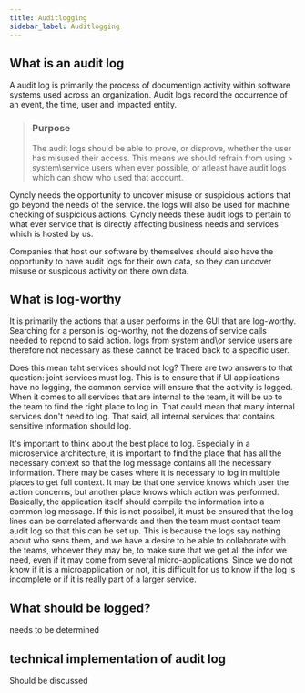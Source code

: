 ```yaml
---
title: Auditlogging
sidebar_label: Auditlogging
---
```


## What is an audit log
A audit log is primarily the process of documentign activity within software systems used across an organization. Audit logs record the occurrence of an event, the time, user and impacted entity. 

> ### Purpose
> The audit logs should be able to prove, or disprove, whether the user has misused their access. This means we should refrain from using > system\service users when ever possible, or atleast have audit logs which can show who used that account. 

Cyncly needs the opportunity to uncover misuse or suspicious actions that go beyond the needs of the service. the logs will also be used for machine checking of suspicious actions. Cyncly needs these audit logs to pertain to what ever service that is directly affecting business needs and services which is hosted by us. 

Companies that host our software by themselves should also have the opportunity to have audit logs for their own data, so they can uncover misuse or suspicous activity on there own data. 

## What is log-worthy
It is primarily the actions that a user performs in the GUI that are log-worthy. Searching for a person is log-worthy, not the dozens of service calls needed to repond to said action. logs from system and\or service users are therefore not necessary as these cannot be traced back to a specific user.

Does this mean taht services should not log? There are two answers to that question: joint services must log. This is to ensure that if UI applications have no logging, the common service will ensure that the activity is logged. When it comes to all services that are internal to the team, it will be up to the team to find the right place to log in. That could mean that many internal services don't need to log. That said, all internal services that contains sensitive information should log. 

It's important to think about the best place to log. Especially in a microservice architecture, it is important to find the place that has all the necessary context so that the log message contains all the necessary information. There may be cases where it is necessary to log in multiple places to get full context. It may be that one service knows which user the action concerns, but another place knows which action was performed. Basically, the application itself should compile the information into a common log message. If this is not possibel, it must be ensured that the log lines can be correlated afterwards and then the team must contact team audit log so that this can be set up. This is because the logs say nothing about who sens them, and we have a desire to be able to collaborate with the teams, whoever they may be, to make sure that we get all the infor we need, even if it may come from several micro-applications. Since we do not know if it is a microapplication or not, it is difficult for us to know if the log is incomplete or if it is really part of a larger service. 

## What should be logged? 

needs to be determined 

## technical implementation of audit log 

Should be discussed 